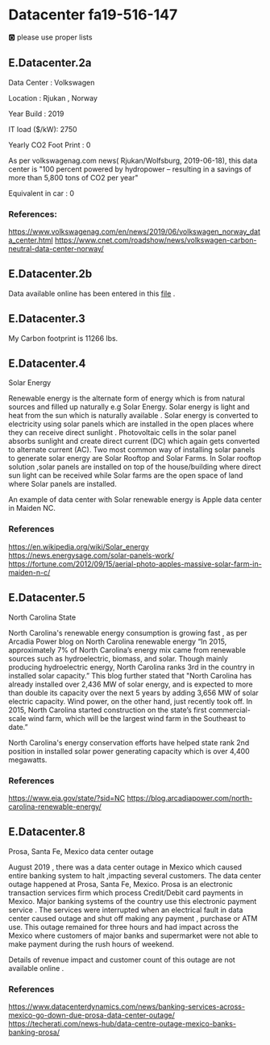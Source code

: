 # Datacenter fa19-516-147

:o2: please use proper lists

## E.Datacenter.2a

Data Center : Volkswagen

Location : Rjukan , Norway

Year Build : 2019

IT load ($/kW): 2750

Yearly CO2 Foot Print : 0 

As per volkswagenag.com news( Rjukan/Wolfsburg, 2019-06-18), this data center is "100 percent powered by hydropower – resulting in a savings of more than 5,800 tons of CO2 per year"

Equivalent in car : 0

### References: 
<https://www.volkswagenag.com/en/news/2019/06/volkswagen_norway_data_center.html>
<https://www.cnet.com/roadshow/news/volkswagen-carbon-neutral-data-center-norway/>


## E.Datacenter.2b

Data available online has been entered in this [file](<https://docs.google.com/spreadsheets/d/1gh869zfjA4sVxL8-ga0af2_HLTTuOoD1IReuRSrbq4I/edit#gid=0>) .

## E.Datacenter.3

My Carbon footprint is 11266 lbs.

## E.Datacenter.4

Solar Energy

Renewable energy is the alternate form of energy which is from natural sources and filled up naturally e.g Solar Energy. 
Solar energy is light and heat from the sun which is naturally available .
Solar energy is converted to electricity using solar panels which are installed in the open places where they can receive direct sunlight . 
Photovoltaic cells in the solar panel absorbs sunlight and create direct current (DC) which again gets converted to alternate current (AC).
Two most common way of installing solar panels to generate solar energy are Solar Rooftop and Solar Farms. In Solar rooftop solution  ,solar panels are installed on top of the house/building where direct sun light can be received while Solar farms are the open space of land where Solar panels are installed.

An example of data center with Solar renewable energy is Apple data center in Maiden NC. 

### References 

<https://en.wikipedia.org/wiki/Solar_energy>
<https://news.energysage.com/solar-panels-work/>
<https://fortune.com/2012/09/15/aerial-photo-apples-massive-solar-farm-in-maiden-n-c/>


## E.Datacenter.5

North Carolina State

North  Carolina's renewable energy consumption is growing fast , as per Arcadia Power blog on North Carolina renewable energy “In 2015, approximately 7% of North Carolina’s energy mix came from renewable sources such as hydroelectric, biomass, and solar. Though mainly producing hydroelectric energy, North Carolina ranks 3rd in the country in installed solar capacity.” This blog further stated that "North Carolina has already installed over 2,436 MW of solar energy, and is expected to more than double its capacity over the next 5 years by adding 3,656 MW of solar electric capacity. Wind power, on the other hand, just recently took off. In 2015, North Carolina started construction on the state’s first commercial-scale wind farm, which will be the largest wind farm in the Southeast to date.”

North Carolina's energy conservation efforts have helped state rank 2nd position in installed solar power generating capacity which is over 4,400 megawatts. 

### References 

<https://www.eia.gov/state/?sid=NC>
<https://blog.arcadiapower.com/north-carolina-renewable-energy/>


## E.Datacenter.8

Prosa, Santa Fe, Mexico data center outage

August 2019 , there was a data center outage in Mexico which caused entire banking system to halt ,impacting several customers.
The data center outage happened at Prosa, Santa Fe, Mexico. Prosa is  an electronic transaction services firm which process Credit/Debit card payments in Mexico. Major banking systems of the country use this electronic payment service . The services were interrupted when an electrical fault in data center caused outage and shut off making any payment , purchase or ATM use.
This outage remained for three hours and had impact across the Mexico where customers of major banks and supermarket were not able to make payment during the rush hours of weekend. 

Details of revenue impact and customer count of this outage are not available online .  

### References 
<https://www.datacenterdynamics.com/news/banking-services-across-mexico-go-down-due-prosa-data-center-outage/>
<https://techerati.com/news-hub/data-centre-outage-mexico-banks-banking-prosa/>



